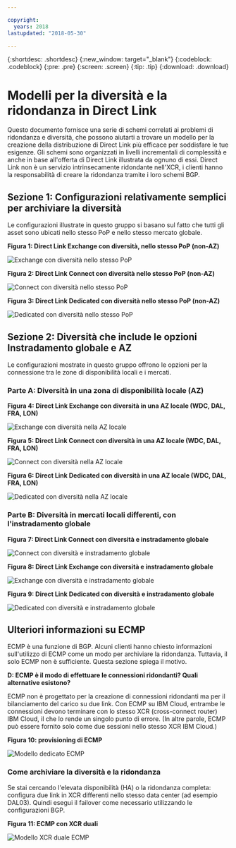 ```yaml
---

copyright:
  years: 2018
lastupdated: "2018-05-30"

---
```


{:shortdesc: .shortdesc}
{:new_window: target="_blank"}
{:codeblock: .codeblock}
{:pre: .pre}
{:screen: .screen}
{:tip: .tip}
{:download: .download}

# Modelli per la diversità e la ridondanza in Direct Link

Questo documento fornisce una serie di schemi correlati ai problemi di ridondanza e diversità, che possono aiutarti a trovare un modello per la creazione della distribuzione di Direct Link più efficace per soddisfare le tue esigenze. Gli schemi sono organizzati in livelli incrementali di complessità e anche in base all'offerta di Direct Link illustrata da ognuno di essi. Direct Link non è un servizio intrinsecamente ridondante nell'XCR, i clienti hanno la responsabilità di creare la ridondanza tramite i loro schemi BGP.  

## Sezione 1: Configurazioni relativamente semplici per archiviare la diversità 

Le configurazioni illustrate in questo gruppo si basano sul fatto che tutti gli asset sono ubicati nello stesso PoP e nello stesso mercato globale.

**Figura 1: Direct Link Exchange con diversità, nello stesso PoP (non-AZ)**

![Exchange con diversità nello stesso PoP](/images/exchange-diversity-same-pop.png)

**Figura 2: Direct Link Connect con diversità nello stesso PoP (non-AZ)**

![Connect con diversità nello stesso PoP](/images/connect-diversity-same-pop.png)

**Figura 3: Direct Link Dedicated con diversità nello stesso PoP (non-AZ)**

![Dedicated con diversità nello stesso PoP](/images/dedicated-diversity-same-pop.png)

## Sezione 2: Diversità che include le opzioni Instradamento globale e AZ

Le configurazioni mostrate in questo gruppo offrono le opzioni per la connessione tra le zone di disponibilità locali e i mercati. 

### Parte A: Diversità in una zona di disponibilità locale (AZ) 

**Figura 4: Direct Link Exchange con diversità in una AZ locale (WDC, DAL, FRA, LON)**

![Exchange con diversità nella AZ locale](/images/exchange-diversity-local-az.png)

**Figura 5: Direct Link Connect con diversità in una AZ locale (WDC, DAL, FRA, LON)**

![Connect con diversità nella AZ locale](/images/connect-diversity-local-az.png)

**Figura 6: Direct Link Dedicated con diversità in una AZ locale (WDC, DAL, FRA, LON)**

![Dedicated con diversità nella AZ locale](/images/dedicated-diversity-local-az.png)

### Parte B: Diversità in mercati locali differenti, con l'instradamento globale 

**Figura 7: Direct Link Connect con diversità e instradamento globale**

![Connect con diversità e instradamento globale](/images/connect-diversity-global.png)

**Figura 8: Direct Link Exchange con diversità e instradamento globale**

![Exchange con diversità e instradamento globale](/images/exchange-diversity-global.png)

**Figura 9: Direct Link Dedicated con diversità e instradamento globale**

![Dedicated con diversità e instradamento globale](/images/dedicated-diversity-global.png)

## Ulteriori informazioni su ECMP 

ECMP è una funzione di BGP. Alcuni clienti hanno chiesto informazioni sull'utilizzo di ECMP come un modo per archiviare la ridondanza. Tuttavia, il solo ECMP non è sufficiente. Questa sezione spiega il motivo. 

**D: ECMP è il modo di effettuare le connessioni ridondanti? Quali alternative esistono?**

ECMP non è progettato per la creazione di connessioni ridondanti ma per il bilanciamento del carico su due link. Con ECMP su IBM Cloud, entrambe le connessioni devono terminare con lo stesso XCR (cross-connect router) IBM Cloud, il che lo rende un singolo punto di errore. (In altre parole, ECMP può essere fornito solo come due sessioni nello stesso XCR IBM Cloud.) 

**Figura 10: provisioning di ECMP**

![Modello dedicato ECMP](/images/ecmp-without-diversity.png)

### Come archiviare la diversità e la ridondanza

Se stai cercando l'elevata disponibilità (HA) o la ridondanza completa: configura due link in XCR differenti nello stesso data center (ad esempio DAL03). Quindi esegui il failover come necessario utilizzando le configurazioni BGP. 

**Figura 11: ECMP con XCR duali**

![Modello XCR duale ECMP](/images/ecmp-with-diversity.png)
